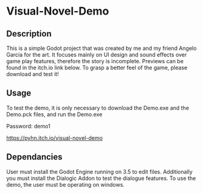 # Visual-Novel-Demo

## Description

This is a simple Godot project that was created by me and my friend Angelo Garcia for the art. It focuses mainly on UI design and sound effects over game play features, therefore the story is incomplete. Previews can be found in the itch.io link below. To grasp a better feel of the game, please download and test it!

## Usage

To test the demo, it is only necessary to download the Demo.exe and the Demo.pck files, and run the Demo.exe

Password: demo1

https://pyhn.itch.io/visual-novel-demo

## Dependancies

User must install the Godot Engine running on 3.5 to edit files. Additionally you must install the Dialogic Addon to test the dialogue features. To use the demo, the user must be operating on windows.
